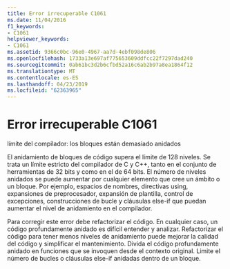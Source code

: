 ```yaml
---
title: Error irrecuperable C1061
ms.date: 11/04/2016
f1_keywords:
- C1061
helpviewer_keywords:
- C1061
ms.assetid: 9366c0bc-96e0-4967-aa7d-4ebf098de806
ms.openlocfilehash: 1733a13e697af775653609ddfcc22f7297dad240
ms.sourcegitcommit: 0ab61bc3d2b6cfbd52a16c6ab2b97a8ea1864f12
ms.translationtype: MT
ms.contentlocale: es-ES
ms.lasthandoff: 04/23/2019
ms.locfileid: "62363965"
---
```

# <a name="fatal-error-c1061"></a>Error irrecuperable C1061

límite del compilador: los bloques están demasiado anidados

El anidamiento de bloques de código supera el límite de 128 niveles. Se trata un límite estricto del compilador de C y C++, tanto en el conjunto de herramientas de 32 bits y como en el de 64 bits. El número de niveles anidados se puede aumentar por cualquier elemento que cree un ámbito o un bloque. Por ejemplo, espacios de nombres, directivas using, expansiones de preprocesador, expansión de plantilla, control de excepciones, construcciones de bucle y cláusulas else-if que puedan aumentar el nivel de anidamiento en el compilador.

Para corregir este error debe refactorizar el código. En cualquier caso, un código profundamente anidado es difícil entender y analizar. Refactorizar el código para tener menos niveles de anidamiento puede mejorar la calidad del código y simplificar el mantenimiento. Divida el código profundamente anidado en funciones que se invoquen desde el contexto original. Limite el número de bucles o cláusulas else-if anidadas dentro de un bloque.